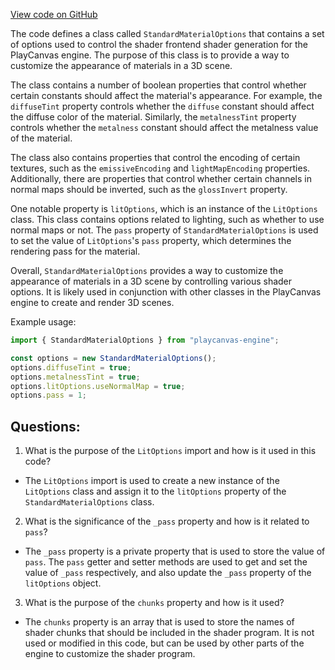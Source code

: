 [View code on GitHub](https://github.com/playcanvas/engine/src/scene/materials/standard-material-options.js)

The code defines a class called `StandardMaterialOptions` that contains a set of options used to control the shader frontend shader generation for the PlayCanvas engine. The purpose of this class is to provide a way to customize the appearance of materials in a 3D scene. 

The class contains a number of boolean properties that control whether certain constants should affect the material's appearance. For example, the `diffuseTint` property controls whether the `diffuse` constant should affect the diffuse color of the material. Similarly, the `metalnessTint` property controls whether the `metalness` constant should affect the metalness value of the material. 

The class also contains properties that control the encoding of certain textures, such as the `emissiveEncoding` and `lightMapEncoding` properties. Additionally, there are properties that control whether certain channels in normal maps should be inverted, such as the `glossInvert` property.

One notable property is `litOptions`, which is an instance of the `LitOptions` class. This class contains options related to lighting, such as whether to use normal maps or not. The `pass` property of `StandardMaterialOptions` is used to set the value of `LitOptions`'s `pass` property, which determines the rendering pass for the material.

Overall, `StandardMaterialOptions` provides a way to customize the appearance of materials in a 3D scene by controlling various shader options. It is likely used in conjunction with other classes in the PlayCanvas engine to create and render 3D scenes. 

Example usage:

```javascript
import { StandardMaterialOptions } from "playcanvas-engine";

const options = new StandardMaterialOptions();
options.diffuseTint = true;
options.metalnessTint = true;
options.litOptions.useNormalMap = true;
options.pass = 1;
```
## Questions: 
 1. What is the purpose of the `LitOptions` import and how is it used in this code?
- The `LitOptions` import is used to create a new instance of the `LitOptions` class and assign it to the `litOptions` property of the `StandardMaterialOptions` class.
2. What is the significance of the `_pass` property and how is it related to `pass`?
- The `_pass` property is a private property that is used to store the value of `pass`. The `pass` getter and setter methods are used to get and set the value of `_pass` respectively, and also update the `_pass` property of the `litOptions` object.
3. What is the purpose of the `chunks` property and how is it used?
- The `chunks` property is an array that is used to store the names of shader chunks that should be included in the shader program. It is not used or modified in this code, but can be used by other parts of the engine to customize the shader program.